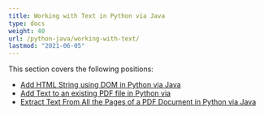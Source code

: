 ```yaml
---
title: Working with Text in Python via Java
type: docs
weight: 40
url: /python-java/working-with-text/
lastmod: "2021-06-05"
---
```


This section covers the following positions:

- [Add HTML String using DOM in Python via Java](/pdf/python-java/add-html-string-using-dom-in-python/)
- [Add Text to an existing PDF file in Python via](/pdf/python-java/add-text-to-an-existing-pdf-file-in-python/)
- [Extract Text From All the Pages of a PDF Document in Python via Java](/pdf/python-java/extract-text-from-all-the-pages-of-a-pdf-document-in-python/)

